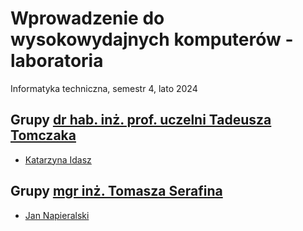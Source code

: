 # Wprowadzenie do wysokowydajnych komputerów - laboratoria

Informatyka techniczna, semestr 4, lato 2024

## Grupy [dr hab. inż. prof. uczelni Tadeusza Tomczaka](https://wit.pwr.edu.pl/wydzial/struktura-organizacyjna/pracownicy/tadeusz-tomczak)

- [Katarzyna Idasz](https://github.com/Ite-2022-pwr/sem4-wdwk-lab-ki)

## Grupy [mgr inż. Tomasza Serafina](https://wit.pwr.edu.pl/wydzial/struktura-organizacyjna/pracownicy/tomasz-serafin)

- [Jan Napieralski](https://github.com/Ite-2022-pwr/sem4-wdwk-lab-jn)
